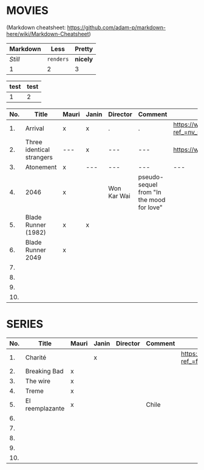 MOVIES
======
(Markdown cheatsheet: https://github.com/adam-p/markdown-here/wiki/Markdown-Cheatsheet)

Markdown | Less | Pretty
--- | --- | ---
*Still* | `renders` | **nicely**
1 | 2 | 3

test | test
--- | ---
1 | 2


No. | Title | Mauri | Janin | Director | Comment | IMDB-link
--- | --- | --- | --- | --- | --- | ---
1. | Arrival | x | x | . | . | https://www.imdb.com/title/tt2543164/?ref_=nv_sr_srsg_0
2. | Three identical strangers | ---  | x | ---  | ---  | https://www.imdb.com/title/tt7664504/ 
3. | Atonement | x | --- | --- | --- | ---
4. | 2046 | x |  | Won Kar Wai | pseudo-sequel from "In the mood for love" |
5. | Blade Runner (1982) | x | x |  |  |
6. | Blade Runner 2049 | x |  |  |  |
7. |  |  |  |  |  |
8. |  |  |  |  |  |
9. |  |  |  |  |  |
10. |  |  |  |  |  |


SERIES
======

No. | Title | Mauri | Janin | Director | Comment | IMDB-link
--- | --- | --- | --- | --- | --- | ---
1. | Charité |  | x |  |  | https://www.imdb.com/title/tt5337806/?ref_=fn_al_tt_1
2. | Breaking Bad | x |  |  |  |
3. | The wire | x |  |  |  |
4. | Treme | x |  |  |  |
5. | El reemplazante | x |  |  | Chile |
6. |  |  |  |  |  |
7. |  |  |  |  |  |
8. |  |  |  |  |  |
9. |  |  |  |  |  |
10. |  |  |  |  |  |



